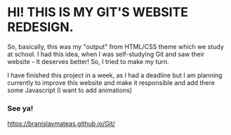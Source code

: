 # HI! THIS IS MY GIT'S WEBSITE REDESIGN.
So, basically, this was my "output" from HTML/CSS theme which we study at school. I had this idea, when I was self-studying Git and saw their website - It deserves better! So, I tried to make my turn.

I have finished this project in a week, as I had a deadline but I am planning currently to improve this website and make it responsible and add there some Javascript (I want to add animations)

### See ya!
https://branislavmateas.github.io/Git/
